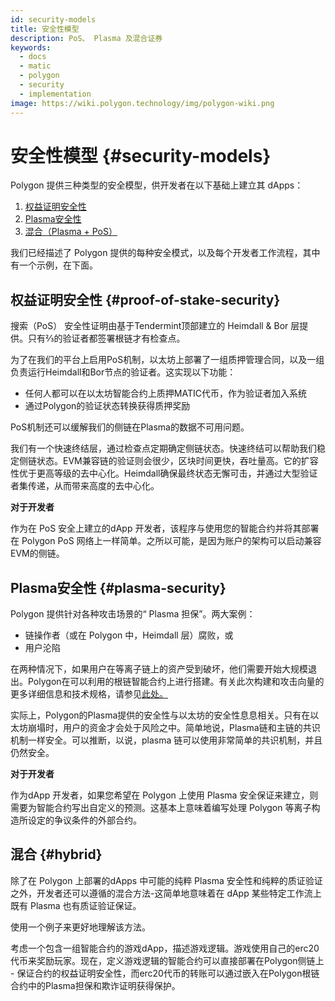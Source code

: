 ```yaml
---
id: security-models
title: 安全性模型
description: PoS、 Plasma 及混合证券
keywords:
  - docs
  - matic
  - polygon
  - security
  - implementation
image: https://wiki.polygon.technology/img/polygon-wiki.png
---
```


# 安全性模型 {#security-models}

Polygon 提供三种类型的安全模型，供开发者在以下基础上建立其 dApps：

1. [权益证明安全性](#proof-of-stake-security)
2. [Plasma安全性](#plasma-security)
3. [混合（Plasma + PoS）](#hybrid)

我们已经描述了 Polygon 提供的每种安全模式，以及每个开发者工作流程，其中有一个示例，在下面。

## 权益证明安全性 {#proof-of-stake-security}

搜索（PoS） 安全性证明由基于Tendermint顶部建立的 Heimdall & Bor 层提供。只有⅔的验证者都签署根链才有检查点。

为了在我们的平台上启用PoS机制，以太坊上部署了一组质押管理合同，以及一组负责运行Heimdall和Bor节点的验证者。这实现以下功能：

- 任何人都可以在以太坊智能合约上质押MATIC代币，作为验证者加入系统
- 通过Polygon的验证状态转换获得质押奖励

PoS机制还可以缓解我们的侧链在Plasma的数据不可用问题。

我们有一个快速终结层，通过检查点定期确定侧链状态。快速终结可以帮助我们稳定侧链状态。EVM兼容链的验证则会很少，区块时间更快，吞吐量高。它的扩容性优于更高等级的去中心化。Heimdall确保最终状态无懈可击，并通过大型验证者集传递，从而带来高度的去中心化。

**对于开发者**

作为在 PoS 安全上建立的dApp 开发者，该程序与使用您的智能合约并将其部署在 Polygon  PoS 网络上一样简单。之所以可能，是因为账户的架构可以启动兼容EVM的侧链。

## Plasma安全性 {#plasma-security}

Polygon 提供针对各种攻击场景的“ Plasma 担保”。两大案例：

- 链操作者（或在 Polygon 中，Heimdall 层）腐败，或
- 用户沦陷

在两种情况下，如果用户在等离子链上的资产受到破坏，他们需要开始大规模退出。Polygon在可以利用的根链智能合约上进行搭建。有关此次构建和攻击向量的更多详细信息和技术规格，请参见[此处。](https://ethresear.ch/t/account-based-plasma-morevp/5480)

实际上，Polygon的Plasma提供的安全性与以太坊的安全性息息相关。只有在以太坊崩塌时，用户的资金才会处于风险之中。简单地说，Plasma链和主链的共识机制一样安全。可以推断，以说，plasma 链可以使用非常简单的共识机制，并且仍然安全。

**对于开发者**

作为dApp 开发者，如果您希望在 Polygon 上使用 Plasma 安全保证来建立，则需要为智能合约写出自定义的预测。这基本上意味着编写处理 Polygon 等离子构造所设定的争议条件的外部合约。

## 混合 {#hybrid}

除了在 Polygon 上部署的dApps 中可能的纯粹 Plasma 安全性和纯粹的质证验证之外，开发者还可以遵循的混合方法-这简单地意味着在 dApp 某些特定工作流上既有 Plasma 也有质证验证保证。

使用一个例子来更好地理解该方法。

考虑一个包含一组智能合约的游戏dApp，描述游戏逻辑。游戏使用自己的erc20代币来奖励玩家。现在，定义游戏逻辑的智能合约可以直接部署在Polygon侧链上 - 保证合约的权益证明安全性，而erc20代币的转账可以通过嵌入在Polygon根链合约中的Plasma担保和欺诈证明获得保护。
